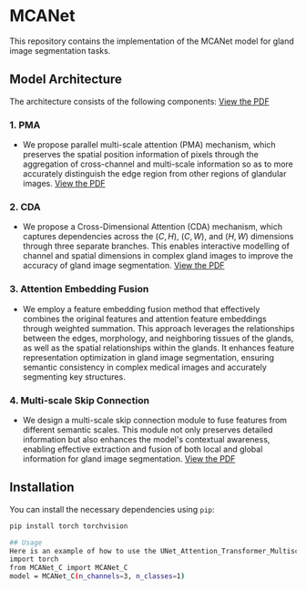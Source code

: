 # MCANet

This repository contains the implementation of the MCANet model for gland image segmentation tasks.

## Model Architecture
The architecture consists of the following components:
[View the PDF](./pdf/MCANet.pdf)

### 1. **PMA**
   - We propose parallel multi-scale attention (PMA) mechanism, which preserves the spatial position information of pixels through the aggregation of cross-channel and multi-scale information so as to more accurately distinguish the edge region from other regions of glandular images.
[View the PDF](./pdf/PMA.pdf)

### 2. **CDA**
   - We propose a Cross-Dimensional Attention (CDA) mechanism, which captures dependencies across the $(C, H)$, $(C, W)$, and $(H, W)$ dimensions through three separate branches. This enables interactive modelling of channel and spatial dimensions in complex gland images to improve the accuracy of gland image segmentation.
[View the PDF](./pdf/CDA.pdf)

### 3. **Attention Embedding Fusion**
   - We employ a feature embedding fusion method that effectively combines the original features and attention feature embeddings through weighted summation. This approach leverages the relationships between the edges, morphology, and neighboring tissues of the glands, as well as the spatial relationships within the glands. It enhances feature representation optimization in gland image segmentation, ensuring semantic consistency in complex medical images and accurately segmenting key structures.

### 4. **Multi-scale Skip Connection**
   - We design a multi-scale skip connection module to fuse features from different semantic scales. This module not only preserves detailed information but also enhances the model's contextual awareness, enabling effective extraction and fusion of both local and global information for gland image segmentation.
[View the PDF](./pdf/Multiscale_Skip_Connection.pdf)

## Installation

You can install the necessary dependencies using `pip`:

```bash
pip install torch torchvision

## Usage
Here is an example of how to use the UNet_Attention_Transformer_Multiscale model for segmentation:
import torch
from MCANet_C import MCANet_C
model = MCANet_C(n_channels=3, n_classes=1)

